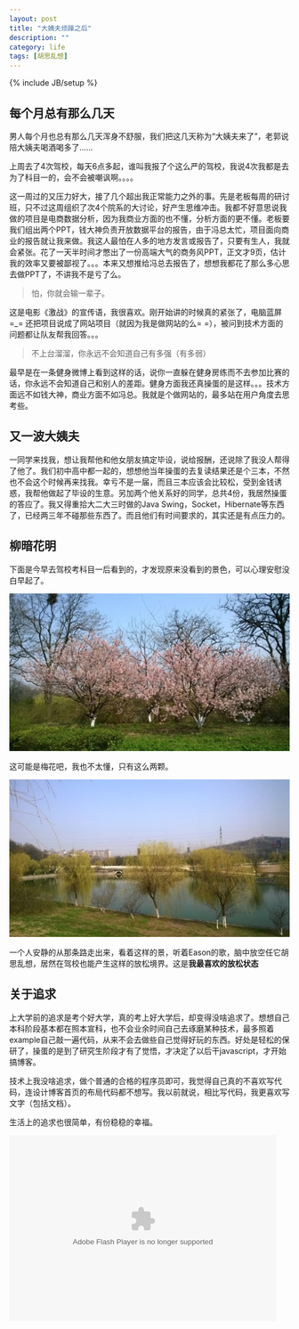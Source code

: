 ```yaml
---
layout: post
title: "大姨夫烦躁之后"
description: ""
category: life
tags: [胡思乱想]
---
```

{% include JB/setup %}

每个月总有那么几天
-------------------
男人每个月也总有那么几天浑身不舒服，我们把这几天称为“大姨夫来了”，老郭说陪大姨夫喝酒喝多了……

上周去了4次驾校，每天6点多起，谁叫我报了个这么严的驾校，我说4次我都是去为了科目一的，会不会被嘲讽啊。。。。

这一周过的又压力好大，接了几个超出我正常能力之外的事。先是老板每周的研讨班，只不过这周组织了次4个院系的大讨论，好产生思维冲击。我都不好意思说我做的项目是电商数据分析，因为我商业方面的也不懂，分析方面的更不懂。老板要我们组出两个PPT，钱大神负责开放数据平台的报告，由于冯总太忙，项目面向商业的报告就让我来做。我这人最怕在人多的地方发言或报告了，只要有生人，我就会紧张。花了一天半时间才憋出了一份高端大气的商务风PPT，正文才9页，估计我的效率又要被鄙视了。。。本来又想推给冯总去报告了，想想我都花了那么多心思去做PPT了，不讲我不是亏了么。

>怕，你就会输一辈子。

这是电影《激战》的宣传语，我很喜欢。刚开始讲的时候真的紧张了，电脑蓝屏=_= 还把项目说成了网站项目（就因为我是做网站的么= =），被问到技术方面的问题都让队友帮我回答。。。

>不上台溜溜，你永远不会知道自己有多强（有多弱）

最早是在一条健身微博上看到这样的话，说你一直躲在健身房练而不去参加比赛的话，你永远不会知道自己和别人的差距。健身方面我还真操蛋的是这样。。。技术方面远不如钱大神，商业方面不如冯总。我就是个做网站的，最多站在用户角度去思考些。

又一波大姨夫
-------------
一同学来找我，想让我帮他和他女朋友搞定毕设，说给报酬，还说除了我没人帮得了他了。我们初中高中都一起的，想想他当年操蛋的去复读结果还是个三本，不然也不会这个时候再来找我。幸亏不是一届，而且三本应该会比较松，受到金钱诱惑，我帮他做起了毕设的生意。另加两个他关系好的同学，总共4份，我居然操蛋的答应了。我又得重拾大二大三时做的Java Swing，Socket，Hibernate等东西了，已经两三年不碰那些东西了。而且他们有时间要求的，其实还是有点压力的。

柳暗花明
---------
下面是今早去驾校考科目一后看到的，才发现原来没看到的景色，可以心理安慰没白早起了。

<img src="/assets/photos/20140314_01.jpg">

这可能是梅花吧，我也不太懂，只有这么两颗。

<img src="/assets/photos/20140314_02.jpg">

一个人安静的从那条路走出来，看着这样的景，听着Eason的歌，脑中放空任它胡思乱想，居然在驾校也能产生这样的放松境界。这是**我最喜欢的放松状态**


关于追求
---------
上大学前的追求是考个好大学，真的考上好大学后，却变得没啥追求了。想想自己本科阶段基本都在照本宣科，也不会业余时间自己去琢磨某种技术，最多照着example自己敲一遍代码，从来不会去做些自己觉得好玩的东西。好处是轻松的保研了，操蛋的是到了研究生阶段才有了觉悟，才决定了以后干javascript，才开始搞博客。

技术上我没啥追求，做个普通的合格的程序员即可，我觉得自己真的不喜欢写代码，连设计博客首页的布局代码都不想写。我以前就说，相比写代码，我更喜欢写文字（包括文档）。

生活上的追求也很简单，有份稳稳的幸福。


<embed src="http://player.yinyuetai.com/video/player/681085/a_0.swf" quality="high" width="480" height="334" align="middle"  allowScriptAccess="sameDomain" allowfullscreen="true" type="application/x-shockwave-flash"></embed>